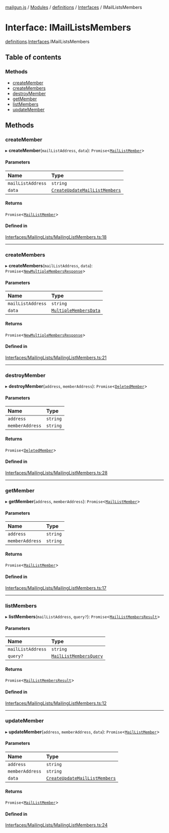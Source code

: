 [mailgun.js](../README.md) / [Modules](../modules.md) / [definitions](../modules/definitions.md) / [Interfaces](../modules/definitions.Interfaces.md) / IMailListsMembers

# Interface: IMailListsMembers

[definitions](../modules/definitions.md).[Interfaces](../modules/definitions.Interfaces.md).IMailListsMembers

## Table of contents

### Methods

- [createMember](definitions.Interfaces.IMailListsMembers.md#createmember)
- [createMembers](definitions.Interfaces.IMailListsMembers.md#createmembers)
- [destroyMember](definitions.Interfaces.IMailListsMembers.md#destroymember)
- [getMember](definitions.Interfaces.IMailListsMembers.md#getmember)
- [listMembers](definitions.Interfaces.IMailListsMembers.md#listmembers)
- [updateMember](definitions.Interfaces.IMailListsMembers.md#updatemember)

## Methods

### createMember

▸ **createMember**(`mailListAddress`, `data`): `Promise`\<[`MailListMember`](../modules/definitions.md#maillistmember)\>

#### Parameters

| Name | Type |
| :------ | :------ |
| `mailListAddress` | `string` |
| `data` | [`CreateUpdateMailListMembers`](../modules/definitions.md#createupdatemaillistmembers) |

#### Returns

`Promise`\<[`MailListMember`](../modules/definitions.md#maillistmember)\>

#### Defined in

[Interfaces/MailingLists/MailingListMembers.ts:18](https://github.com/mailgun/mailgun.js/blob/d21489b/lib/Interfaces/MailingLists/MailingListMembers.ts#L18)

___

### createMembers

▸ **createMembers**(`mailListAddress`, `data`): `Promise`\<[`NewMultipleMembersResponse`](../modules/definitions.md#newmultiplemembersresponse)\>

#### Parameters

| Name | Type |
| :------ | :------ |
| `mailListAddress` | `string` |
| `data` | [`MultipleMembersData`](../modules/definitions.md#multiplemembersdata) |

#### Returns

`Promise`\<[`NewMultipleMembersResponse`](../modules/definitions.md#newmultiplemembersresponse)\>

#### Defined in

[Interfaces/MailingLists/MailingListMembers.ts:21](https://github.com/mailgun/mailgun.js/blob/d21489b/lib/Interfaces/MailingLists/MailingListMembers.ts#L21)

___

### destroyMember

▸ **destroyMember**(`address`, `memberAddress`): `Promise`\<[`DeletedMember`](../modules/definitions.md#deletedmember)\>

#### Parameters

| Name | Type |
| :------ | :------ |
| `address` | `string` |
| `memberAddress` | `string` |

#### Returns

`Promise`\<[`DeletedMember`](../modules/definitions.md#deletedmember)\>

#### Defined in

[Interfaces/MailingLists/MailingListMembers.ts:28](https://github.com/mailgun/mailgun.js/blob/d21489b/lib/Interfaces/MailingLists/MailingListMembers.ts#L28)

___

### getMember

▸ **getMember**(`address`, `memberAddress`): `Promise`\<[`MailListMember`](../modules/definitions.md#maillistmember)\>

#### Parameters

| Name | Type |
| :------ | :------ |
| `address` | `string` |
| `memberAddress` | `string` |

#### Returns

`Promise`\<[`MailListMember`](../modules/definitions.md#maillistmember)\>

#### Defined in

[Interfaces/MailingLists/MailingListMembers.ts:17](https://github.com/mailgun/mailgun.js/blob/d21489b/lib/Interfaces/MailingLists/MailingListMembers.ts#L17)

___

### listMembers

▸ **listMembers**(`mailListAddress`, `query?`): `Promise`\<[`MailListMembersResult`](../modules/definitions.md#maillistmembersresult)\>

#### Parameters

| Name | Type |
| :------ | :------ |
| `mailListAddress` | `string` |
| `query?` | [`MailListMembersQuery`](../modules/definitions.md#maillistmembersquery) |

#### Returns

`Promise`\<[`MailListMembersResult`](../modules/definitions.md#maillistmembersresult)\>

#### Defined in

[Interfaces/MailingLists/MailingListMembers.ts:12](https://github.com/mailgun/mailgun.js/blob/d21489b/lib/Interfaces/MailingLists/MailingListMembers.ts#L12)

___

### updateMember

▸ **updateMember**(`address`, `memberAddress`, `data`): `Promise`\<[`MailListMember`](../modules/definitions.md#maillistmember)\>

#### Parameters

| Name | Type |
| :------ | :------ |
| `address` | `string` |
| `memberAddress` | `string` |
| `data` | [`CreateUpdateMailListMembers`](../modules/definitions.md#createupdatemaillistmembers) |

#### Returns

`Promise`\<[`MailListMember`](../modules/definitions.md#maillistmember)\>

#### Defined in

[Interfaces/MailingLists/MailingListMembers.ts:24](https://github.com/mailgun/mailgun.js/blob/d21489b/lib/Interfaces/MailingLists/MailingListMembers.ts#L24)
